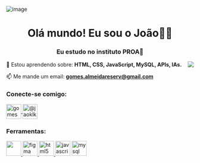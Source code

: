 ![image](https://github.com/Gomesdev09/Gomesdev09/assets/142240131/7c331c1e-b1dd-4d27-8868-6b5fb25dd339)<h1 align="center">Olá mundo! Eu sou o João🐸✨</h1>
<h3 align="center">Eu estudo no instituto PROA💙</h3>

<p>  <img align="right"  src="https://github-readme-stats.vercel.app/api?username=gomesdev09&show_icons=true&theme=tokyonight"
    media="(prefers-color-scheme: tokyonight)"/> </p>

🌱 Estou aprendendo sobre: **HTML, CSS, JavaScript, MySQL, APIs, IAs.**

📫 Me mande um email: **gomes.almeidareserv@gmail.com**

<h3 align="left ">Conecte-se comigo:</h3>
<p alinhar="esquerda">
  
<a href="https://linkedin.com/in/gomesdev09" target="blank"><img align="center" src="https://www.vectorlogo.zone/logos/linkedin/linkedin-tile.svg" alt="gomesdev09" height="40" width="40"/> 
  <a href="https://www.instagram.com/@jaoklk" target="blank"><img align="center" src="https://www.vectorlogo.zone/logos/instagram/instagram-tile.svg" alt="@jaoklk" height="40" width="40"/></a> </p>


<h3 align="left">Ferramentas:</h3>
<p align="left"> 
  
  <a href="https://www.w3schools.com/css/" target="_blank" rel="noreferrer"> 
  <img src="https://www.vectorlogo.zone/logos/w3_css/w3_css-icon.svg"="css3" width"="40" height="40"/> </a> 
  <a href="https:// www.figma.com/" target="_blank" rel="noreferrer"> <img src="https://www.vectorlogo.zone/logos/figma/figma-icon.svg" alt="figma" width= "40" height="40"/> </a> 
  <a href="https://www.w3.org/html/" target="_blank" rel="noreferrer"> <img src="https://www.vectorlogo.zone/logos/w3_html5/w3_html5-icon.svg" alt="html5" width="40" height="40"/> </a> 
<a href="https://developer.mozilla.org/en-US/docs/Web/JavaScript" target="_blank" rel ="noreferrer"> 
  <img src="https://www.vectorlogo.zone/logos/javascript/javascript-icon.svg" alt="javascript" width="40" height="40"/></a> 
  <a href=" https://www.mysql.com/" target="_blank" rel="noreferrer"> <img src="https://www.vectorlogo.zone/logos/mysql/mysql-icon.svg" alt="mysql" width="40" height="40"/> </a>
  






